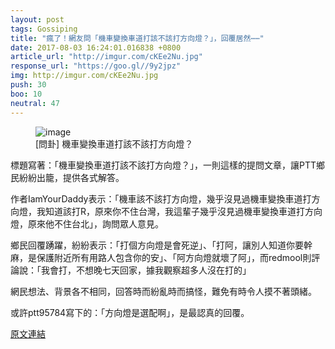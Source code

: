 ```yaml
---
layout: post
tags: Gossiping
title: "瘋了！網友問「機車變換車道打該不該打方向燈？」，回覆居然⋯⋯"
date: 2017-08-03 16:24:01.016838 +0800
article_url: "http://imgur.com/cKEe2Nu.jpg"
response_url: "https://goo.gl//9y2jpz"
img: http://imgur.com/cKEe2Nu.jpg
push: 30
boo: 10
neutral: 47
---
```


<figure>
<img src="http://imgur.com/cKEe2Nu.jpg" alt="image">
<figcaption>
[問卦] 機車變換車道打該不該打方向燈？
</figcaption>
</figure>



標題寫著：「機車變換車道打該不該打方向燈？」，一則這樣的提問文章，讓PTT鄉民紛紛出籠，提供各式解答。

作者IamYourDaddy表示：「機車該不該打方向燈，幾乎沒見過機車變換車道打方向燈，我知道該打R，原來你不住台灣，我這輩子幾乎沒見過機車變換車道打方向燈，原來他不住台北」，詢問眾人意見。

鄉民回覆踴躍，紛紛表示：「打個方向燈是會死逆」、「打阿，讓別人知道你要幹麻，是保護附近所有用路人包含你的安」、「阿方向燈就壞了阿」，而redmool則評論說：「我會打，不想晚七天回家，據我觀察超多人沒在打的」

網民想法、背景各不相同，回答時而紛亂時而搞怪，難免有時令人摸不著頭緒。

或許ptt95784寫下的：「方向燈是選配啊」，是最認真的回覆。

<a href = "https://www.ptt.cc/bbs/Gossiping/M.1501217753.A.41C.html">原文連結</a>

